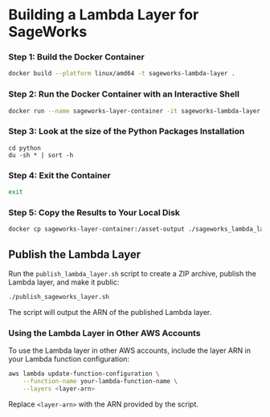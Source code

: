 # Building a Lambda Layer for SageWorks

### Step 1: Build the Docker Container

```bash
docker build --platform linux/amd64 -t sageworks-lambda-layer .
```

### Step 2: Run the Docker Container with an Interactive Shell

```bash
docker run --name sageworks-layer-container -it sageworks-lambda-layer
```

### Step 3: Look at the size of the Python Packages Installation

```
cd python
du -sh * | sort -h
```

### Step 4: Exit the Container

```bash
exit
```

### Step 5: Copy the Results to Your Local Disk

```bash
docker cp sageworks-layer-container:/asset-output ./sageworks_lambda_layer_output/
```

## Publish the Lambda Layer

Run the `publish_lambda_layer.sh` script to create a ZIP archive, publish the Lambda layer, and make it public:

```bash
./publish_sageworks_layer.sh
```

The script will output the ARN of the published Lambda layer.

### Using the Lambda Layer in Other AWS Accounts

To use the Lambda layer in other AWS accounts, include the layer ARN in your Lambda function configuration:

```bash
aws lambda update-function-configuration \
    --function-name your-lambda-function-name \
    --layers <layer-arn>
```

Replace `<layer-arn>` with the ARN provided by the script.

